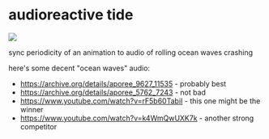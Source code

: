 # audioreactive tide

![](https://img.shields.io/badge/tag-animation-lightgrey)

sync periodicity of an animation to audio of rolling ocean waves crashing

here's some decent "ocean waves" audio: 

* https://archive.org/details/aporee_9627_11535 - probably best
* https://archive.org/details/aporee_5762_7243 - not bad
* https://www.youtube.com/watch?v=rF5b60TabiI - this one might be the winner
* https://www.youtube.com/watch?v=k4WmQwUXK7k - another strong competitor
